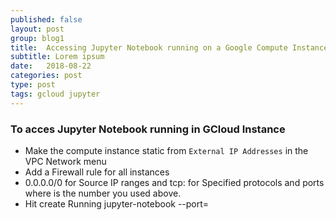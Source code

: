 ```yaml
---
published: false
layout: post
group: blog1
title:  Accessing Jupyter Notebook running on a Google Compute Instance
subtitle: Lorem ipsum
date:   2018-08-22
categories: post
type: post
tags: gcloud jupyter
---
```


### To acces Jupyter Notebook running in GCloud Instance
- Make the compute instance static from `External IP Addresses` in the VPC Network menu
- Add a Firewall rule for all instances
 -  0.0.0.0/0 for Source IP ranges and tcp:<port-number> for Specified protocols and ports where <port-number> is the number you used above.
- Hit create
Running jupyter-notebook --port=<specified-port>
